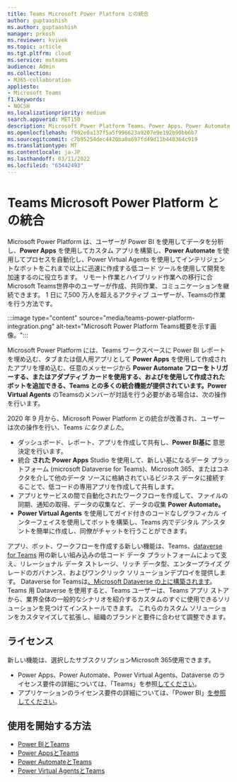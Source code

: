 ```yaml
---
title: Teams Microsoft Power Platform との統合
author: guptaashish
ms.author: guptaashish
manager: prkosh
ms.reviewer: kvivek
ms.topic: article
ms.tgt.pltfrm: cloud
ms.service: msteams
audience: Admin
ms.collection:
- M365-collaboration
appliesto:
- Microsoft Teams
f1.keywords:
- NOCSH
ms.localizationpriority: medium
search.appverid: MET150
description: Microsoft Power Platform Teams、Power Apps、Power Automate、Power BI などの Microsoft Power Platform ツールとの統合について説明Power Virtual Agents。
ms.openlocfilehash: f902e0a137f5a5f996623a9207e9e192b90bb6b7
ms.sourcegitcommit: c7b95254dec4420ba0a697fd49d11b448364c919
ms.translationtype: MT
ms.contentlocale: ja-JP
ms.lasthandoff: 03/11/2022
ms.locfileid: "63442493"
---
```

# <a name="teams-integration-with-microsoft-power-platform"></a>Teams Microsoft Power Platform との統合

Microsoft Power Platform は、ユーザーが Power BI を使用してデータを分析し、**Power Apps** を使用してカスタム アプリを構築し、**Power Automate** を使用してプロセスを自動化し、Power Virtual Agents を使用してインテリジェントなボットをこれまで以上に迅速に作成する低コード ツールを使用して開発を加速するのに役立ちます。 リモート作業とハイブリッド作業への移行に合Microsoft Teams世界中のユーザーが作成、共同作業、コミュニケーションを継続できます。 1 日に 7,500 万人を超えるアクティブ ユーザーが、Teamsの作業を行う方法です。

:::image type="content" source="media/teams-power-platform-integration.png" alt-text="Microsoft Power Platform Teams概要を示す画像。":::

Microsoft Power Platform には、Teams ワークスペースに Power BI レポートを埋め込む、タブまたは個人用アプリとして **Power Apps** を使用して作成されたアプリを埋め込む、任意のメッセージから **Power Automate** **フローをトリガーする、またはアダプティブ カードを使用する、およびを使用して作成されたボットを追加できる、Teams との多くの統合機能が提供されています。Power Virtual Agents** のTeamsのメンバーが対話を行う必要がある場合は、次の操作を行います。

2020 年 9 月から、Microsoft Power Platform との統合が改善され、ユーザーは次の操作を行い、Teams *になりました*。

- ダッシュボード、レポート、アプリを作成して共有し、**Power BI基に** 意思決定を行います。
- 統合 **された Power Apps** Studio を使用して、新しい基になるデータ プラットフォーム (microsoft Dataverse for Teams)、Microsoft 365、またはコネクタを介して他のデータ ソースに格納されているビジネス データに接続することで、低コードの専用アプリを作成して共有します。
- アプリとサービスの間で自動化されたワークフローを作成して、ファイルの同期、通知の取得、データの収集など、データの収集 **Power Automate。**
- **Power Virtual Agents** を使用してガイド付きのコードなしグラフィカル インターフェイスを使用してボットを構築し、Teams 内でデジタル アシスタントを簡単に作成し、同僚がチャットを行うことができます。

アプリ、ボット、ワークフローを作成する新しい機能は、Teams、[dataverse for Teams](/powerapps/teams/overview-data-platform) 用の新しい組み込みの低コード データ プラットフォームによって支え、リレーショナル データ ストレージ、リッチ データ型、エンタープライズ グレードのガバナンス、およびワンクリック ソリューションデプロイを提供します。 Dataverse for Teamsは[、Microsoft Dataverse の上に構築されます](/powerapps/maker/common-data-service/data-platform-intro)。 Teams 用 Dataverse を使用すると、Teams ユーザーは、Teams アプリ ストアから、業界全体の一般的なシナリオを紹介するカスタムのすぐに使用できるソリューションを見つけてインストールできます。 これらのカスタム ソリューションをカスタマイズして拡張し、組織のブランドと要件に合わせて調整できます。

## <a name="licensing"></a>ライセンス

新しい機能は、選択したサブスクリプションMicrosoft 365使用できます。

- Power Apps、Power Automate、Power Virtual Agents、Dataverse のライセンス要件の詳細については、「Teams」を参照[してください](/power-platform/admin/about-teams-environment)。
- アプリケーションのライセンス要件の詳細については、「Power BI」[を参照してください](/power-bi/collaborate-share/service-collaborate-microsoft-teams)。

## <a name="how-do-i-get-started"></a>使用を開始する方法

- [Power BIとTeams](/power-bi/collaborate-share/service-collaborate-microsoft-teams)
- [Power AppsとTeams](/powerapps/teams/overview)
- [Power AutomateとTeams](/power-automate/teams/overview)
- [Power Virtual AgentsとTeams](/power-virtual-agents/teams/fundamentals-what-is-power-virtual-agents-teams)
